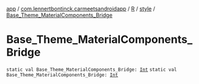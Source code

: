 [app](../../../index.md) / [com.lennertbontinck.carmeetsandroidapp](../../index.md) / [R](../index.md) / [style](index.md) / [Base_Theme_MaterialComponents_Bridge](./-base_-theme_-material-components_-bridge.md)

# Base_Theme_MaterialComponents_Bridge

`static val Base_Theme_MaterialComponents_Bridge: `[`Int`](https://kotlinlang.org/api/latest/jvm/stdlib/kotlin/-int/index.html)
`static val Base_Theme_MaterialComponents_Bridge: `[`Int`](https://kotlinlang.org/api/latest/jvm/stdlib/kotlin/-int/index.html)
